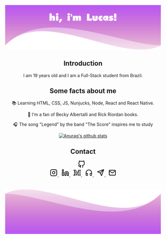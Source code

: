 <img src="https://github.com/lucasmc64/lucasmc64/blob/master/images/header.png?raw=true">

<h2 align="center">
    Introduction
</h2>

<p align="center">I am 19 years old and I am a Full-Stack student from Brazil.</p>

<h2 align="center">Some facts about me</h2>

<p align="center">
    &#128218; Learning HTML, CSS, JS, Nunjucks, Node, React and React Native.
</p>

<p align="center">
    &#129321; I'm a fan of Becky Albertalli and Rick Riordan books.
</p>

<p align="center">
    &#127911; The song "Legend" by the band "The Score" inspires me to study
</p>

<div align="center">

[![Anurag's github stats](https://github-readme-stats.vercel.app/api?username=lucasmc64&title_color=fff&text_color=fff&bg_color=a11ff3)](https://github.com/anuraghazra/github-readme-stats)

</div>

<h2 align="center">
    Contact
</h2>

<div align="center">
    <div style="margin-right: 10px">
    <a href="https://github.com/lucasmc64">
        <img src="https://raw.githubusercontent.com/lucasmc64/lucasmc64/28cdb6bf49c5e9cf5f0899807cc927aa34cb00b3/svg/github.svg" width="24px">
    </a>
    </div>
    <a style="margin-right: 10px" href="https://www.instagram.com/lucasmc64/">
        <img src="https://raw.githubusercontent.com/lucasmc64/lucasmc64/28cdb6bf49c5e9cf5f0899807cc927aa34cb00b3/svg/instagram.svg" width="24px">
    </a>
    <a style="margin-right: 10px" href="https://www.linkedin.com/in/lucasmc64">
        <img src="https://raw.githubusercontent.com/lucasmc64/lucasmc64/28cdb6bf49c5e9cf5f0899807cc927aa34cb00b3/svg/linkedin.svg" width="24px">
    </a>
    <a style="margin-right: 10px" href="https://medium.com/@lucasmc64">
        <img src="https://raw.githubusercontent.com/lucasmc64/lucasmc64/28cdb6bf49c5e9cf5f0899807cc927aa34cb00b3/svg/medium.svg" width="24px">
    </a>
    <a style="margin-right: 10px" href="https://open.spotify.com/user/zfmoktwes2vs17ye2wv2hywzv?si=QW2qQrxvTuO-E2Kq-szbBQ">
        <img src="https://raw.githubusercontent.com/lucasmc64/lucasmc64/28cdb6bf49c5e9cf5f0899807cc927aa34cb00b3/svg/headphones.svg" width="24px">
    </a>
    <a style="margin-right: 10px" href="http://t.me/lucasmc64">
        <img src="https://raw.githubusercontent.com/lucasmc64/lucasmc64/28cdb6bf49c5e9cf5f0899807cc927aa34cb00b3/svg/telegram.svg" width="24px">
    </a>
    <a href="mailto:coutinho0604@gmail.com">
        <img src="https://raw.githubusercontent.com/lucasmc64/lucasmc64/28cdb6bf49c5e9cf5f0899807cc927aa34cb00b3/svg/mail.svg" width="24px">
    </a>
</div>

<h1 align="center">
    <img src="https://github.com/lucasmc64/lucasmc64/blob/master/images/footer.png?raw=true">
</h1>
